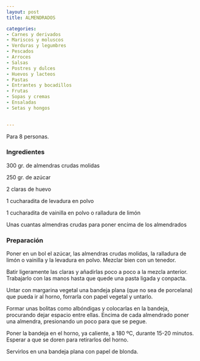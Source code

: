 ```yaml
---
layout: post
title: ALMENDRADOS

categories:
- Carnes y derivados
- Mariscos y moluscos
- Verduras y legumbres
- Pescados
- Arroces
- Salsas
- Postres y dulces
- Huevos y lacteos
- Pastas
- Entrantes y bocadillos
- Frutas
- Sopas y cremas
- Ensaladas
- Setas y hongos
 

---
```


Para 8 personas.

<h3>Ingredientes</h3>

300 gr. de almendras crudas molidas

250 gr. de azúcar

2 claras de huevo

1 cucharadita de levadura en polvo

1 cucharadita de vainilla en polvo o ralladura de limón

Unas cuantas almendras crudas para poner encima de los almendrados

<h3>Preparación</h3>

Poner en un bol el azúcar, las almendras crudas molidas, la ralladura de limón o vainilla y la levadura en polvo. Mezclar bien con un tenedor.

Batir ligeramente las claras y añadirlas poco a poco a la mezcla anterior. Trabajarlo con las manos hasta que quede una pasta ligada y conpacta.

Untar con margarina vegetal una bandeja plana (que no sea de porcelana) que pueda ir al horno, forrarla con papel vegetal y untarlo.

Formar unas bolitas como albóndigas y colocarlas en la bandeja, procurando dejar espacio entre ellas. Encima de cada almendrado poner una almendra, presionando un poco para que se pegue.

Poner la bandeja en el horno, ya caliente, a 180 &ordm;C, durante 15-20 minutos. Esperar a que se doren para retirarlos del horno.

Servirlos en una bandeja plana con papel de blonda.

